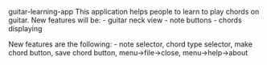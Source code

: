 guitar-learning-app
This application helps people to learn to play chords on guitar. New features will be: - guitar neck view - note buttons - chords displaying

New features are the following: - note selector, chord type selector, make chord button, save chord button, menu->file->close, menu->help->about
